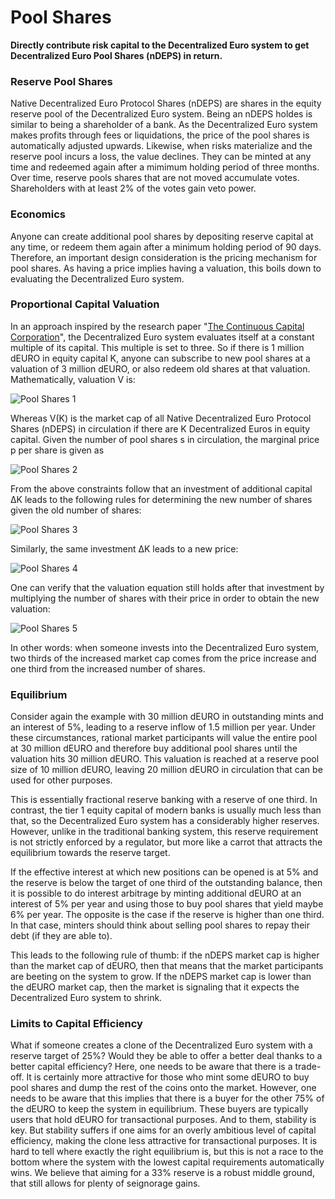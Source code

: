 # Pool Shares

**Directly contribute risk capital to the Decentralized Euro system to get Decentralized Euro
  Pool Shares (nDEPS) in return.**

### Reserve Pool Shares

Native Decentralized Euro Protocol Shares (nDEPS) are shares in the equity reserve pool of the Decentralized Euro system. Being an nDEPS holdes is similar to being a shareholder of a bank. As the Decentralized Euro system makes profits through fees or liquidations, the price of the pool shares is automatically adjusted upwards. Likewise, when risks materialize and the reserve pool incurs a loss, the value declines. They can be minted at any time and redeemed again after a mimimum holding period of three months. Over time, reserve pools shares that are not moved accumulate votes. Shareholders with at least 2% of the votes gain veto power.

### Economics

Anyone can create additional pool shares by depositing reserve capital at any time, or redeem them again after a minimum holding period of 90 days. Therefore, an important design consideration is the pricing mechanism for pool shares. As having a price implies having a valuation, this boils down to evaluating the Decentralized Euro system.

### Proportional Capital Valuation

In an approach inspired by the research paper "[The Continuous Capital Corporation](https://papers.ssrn.com/sol3/papers.cfm?abstract\_id=4189472)", the Decentralized Euro system evaluates itself at a constant multiple of its capital. This multiple is set to three. So if there is 1 million dEURO in equity capital K, anyone can subscribe to new pool shares at a valuation of 3 million dEURO, or also redeem old shares at that valuation. Mathematically, valuation V is:

![Pool Shares 1](https://github.com/DFXswiss/DecentralizedEuro-docu/assets/169650174/456ba802-0111-40f4-a74e-ebcf84567ffb)

Whereas V(K) is the market cap of all Native Decentralized Euro Protocol Shares (nDEPS) in circulation if there are K Decentralized Euros in equity capital. Given the number of pool shares s in circulation, the marginal price p per share is given as

![Pool Shares 2](https://github.com/DFXswiss/DecentralizedEuro-docu/assets/169650174/4b2b25c8-8884-4074-a840-b1b385ad3ef2)

From the above constraints follow that an investment of additional capital ΔK leads to the following rules for determining the new number of shares given the old number of shares:

![Pool Shares 3 ](https://github.com/DFXswiss/DecentralizedEuro-docu/assets/169650174/e141897e-fd87-446e-8f1a-457488982808)


Similarly, the same investment ΔK leads to a new price:

![Pool Shares 4](https://github.com/DFXswiss/DecentralizedEuro-docu/assets/169650174/fc86e5c9-1fd6-491f-96e1-2f77511bfeae)


One can verify that the valuation equation still holds after that investment by multiplying the number of shares with their price in order to obtain the new valuation:

![Pool Shares 5](https://github.com/DFXswiss/DecentralizedEuro-docu/assets/169650174/464f5e6d-721e-4b34-b491-e11fb079030b)


In other words: when someone invests into the Decentralized Euro system, two thirds of the increased market cap comes from the price increase and one third from the increased number of shares.

### Equilibrium

Consider again the example with 30 million dEURO in outstanding mints and an interest of 5%, leading to a reserve inflow of 1.5 million per year. Under these circumstances, rational market participants will value the entire pool at 30 million dEURO and therefore buy additional pool shares until the valuation hits 30 million dEURO. This valuation is reached at a reserve pool size of 10 million dEURO, leaving 20 million dEURO in circulation that can be used for other purposes.

This is essentially fractional reserve banking with a reserve of one third. In contrast, the tier 1 equity capital of modern banks is usually much less than that, so the Decentralized Euro system has a considerably higher reserves. However, unlike in the traditional banking system, this reserve requirement is not strictly enforced by a regulator, but more like a carrot that attracts the equilibrium towards the reserve target.

If the effective interest at which new positions can be opened is at 5% and the reserve is below the target of one third of the outstanding balance, then it is possible to do interest arbitrage by minting additional dEURO at an interest of 5% per year and using those to buy pool shares that yield maybe 6% per year. The opposite is the case if the reserve is higher than one third. In that case, minters should think about selling pool shares to repay their debt (if they are able to).

This leads to the following rule of thumb: if the nDEPS market cap is higher than the market cap of dEURO, then that means that the market participants are beeting on the system to grow. If the nDEPS market cap is lower than the dEURO market cap, then the market is signaling that it expects the Decentralized Euro system to shrink.

### Limits to Capital Efficiency

What if someone creates a clone of the Decentralized Euro system with a reserve target of 25%? Would they be able to offer a better deal thanks to a better capital efficiency? Here, one needs to be aware that there is a trade-off. It is certainly more attractive for those who mint some dEURO to buy pool shares and dump the rest of the coins onto the market. However, one needs to be aware that this implies that there is a buyer for the other 75% of the dEURO to keep the system in equilibrium. These buyers are typically users that hold dEURO for transactional purposes. And to them, stability is key. But stability suffers if one aims for an overly ambitious level of capital efficiency, making the clone less attractive for transactional purposes. It is hard to tell where exactly the right equilibrium is, but this is not a race to the bottom where the system with the lowest capital requirements automatically wins. We believe that aiming for a 33% reserve is a robust middle ground, that still allows for plenty of seignorage gains.
